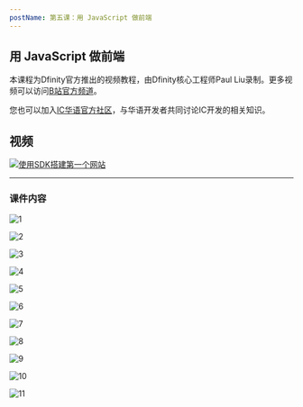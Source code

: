 ```yaml
---
postName: 第五课：用 JavaScript 做前端
---
```


## 用 JavaScript 做前端

本课程为Dfinity官方推出的视频教程，由Dfinity核心工程师Paul Liu录制。更多视频可以访问[B站官方频道](https://space.bilibili.com/1746673807)。

您也可以加入[IC华语官方社区](https://t.me/+VdtEpjp34AQ2OWJl)，与华语开发者共同讨论IC开发的相关知识。

## 视频

[![使用SDK搭建第一个网站](/Course/introductory_course/L5/Page1.png)](https://www.bilibili.com/video/BV17Y411F76G?share_source=copy_web)

---

### 课件内容

![1](/Course/introductory_course/L5/Page1.png)

![2](/Course/introductory_course/L5/Page2.png)

![3](/Course/introductory_course/L5/Page3.png)

![4](/Course/introductory_course/L5/Page4.png)

![5](/Course/introductory_course/L5/Page5.png)

![6](/Course/introductory_course/L5/Page6.png)

![7](/Course/introductory_course/L5/Page7.png)

![8](/Course/introductory_course/L5/Page8.png)

![9](/Course/introductory_course/L5/Page9.png)

![10](/Course/introductory_course/L5/Page10.png)

![11](/Course/introductory_course/L5/Page11.png)
